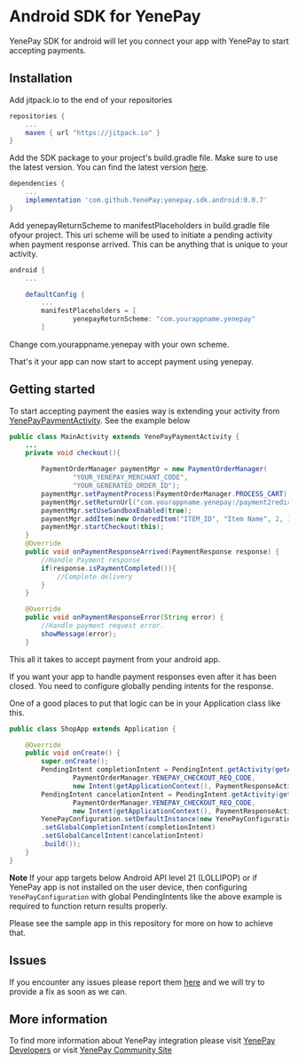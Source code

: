 # Android SDK for YenePay
YenePay SDK for android will let you connect your app with YenePay to start accepting payments. 

## Installation
Add jitpack.io to the end of your repositories
```gradle
repositories {
    ...
    maven { url "https://jitpack.io" }
}
```
Add the SDK package to your project's build.gradle file. Make sure to use the latest version. You can find the latest version [here](https://https://github.com/YenePay/yenepay.sdk.android/releases).
```gradle
dependencies {
    ...
    implementation 'com.github.YenePay:yenepay.sdk.android:0.0.7'
}
```
Add yenepayReturnScheme to manifestPlaceholders in build.gradle file ofyour project. This uri scheme will be used to initiate a pending activity when payment response arrived. This  can be anything that is unique to your activity.

```gradle
android {
    ...

    defaultConfig {
        ...
        manifestPlaceholders = [
                yenepayReturnScheme: "com.yourappname.yenepay"
        ]

```
Change com.yourappname.yenepay with your own scheme. 


That's it your app can now start to accept payment using yenepay.

## Getting started

To start accepting payment the easies way is extending your activity from [YenePayPaymentActivity](https://https://github.com/YenePay/yenepay.sdk.android/blob/master/yeneSDK/src/main/java/com/yenepaySDK/YenePayPaymentActivity.java). See the example below

```Java
public class MainActivity extends YenePayPaymentActivity {
    ...
    private void checkout(){

        PaymentOrderManager paymentMgr = new PaymentOrderManager(
                "YOUR_YENEPAY_MERCHANT_CODE",
                "YOUR_GENERATED_ORDER_ID");
        paymentMgr.setPaymentProcess(PaymentOrderManager.PROCESS_CART);
        paymentMgr.setReturnUrl("com.yourappname.yenepay:/payment2redirect");
        paymentMgr.setUseSandboxEnabled(true);
        paymentMgr.addItem(new OrderedItem("ITEM_ID", "Item Name", 2, 12.70));
        paymentMgr.startCheckout(this);
    }
    @Override
    public void onPaymentResponseArrived(PaymentResponse response) {
        //Handle Payment response
        if(response.isPaymentCompleted()){
            //Complete delivery
        }
    }

    @Override
    public void onPaymentResponseError(String error) {
        //Handle payment request error.
        showMessage(error);
    }

```
This all it takes to accept payment from your android app. 

If you want your app to handle payment responses even after it has been closed. You need to configure globally pending intents for the response.

One of a good places to put that logic can be in your Application class like this.

```Java
public class ShopApp extends Application {

    @Override
    public void onCreate() {
        super.onCreate();
        PendingIntent completionIntent = PendingIntent.getActivity(getApplicationContext(),
                PaymentOrderManager.YENEPAY_CHECKOUT_REQ_CODE,
                new Intent(getApplicationContext(), PaymentResponseActivity.class), 0);
        PendingIntent cancelationIntent = PendingIntent.getActivity(getApplicationContext(),
                PaymentOrderManager.YENEPAY_CHECKOUT_REQ_CODE,
                new Intent(getApplicationContext(), PaymentResponseActivity.class), 0);
        YenePayConfiguration.setDefaultInstance(new YenePayConfiguration.Builder(getApplicationContext())
        .setGlobalCompletionIntent(completionIntent)
        .setGlobalCancelIntent(cancelationIntent)
        .build());
    }
}

```
**Note**
If your app targets below Android API level 21 (LOLLIPOP) or if YenePay app is not installed on the user device, then configuring `YenePayConfiguration` with global PendingIntents like the above example is required to function return results properly.

Please see the sample app in this repository for more on how to achieve that.

## Issues
If you encounter any issues please report them [here](https://github.com/YenePay/yenepay.sdk.android/issues) and we will try to provide a fix as soon as we can.

## More information

To find more information about YenePay integration please visit [YenePay Developers](https://yenepay.com/developers) or visit [YenePay Community Site](https://community.yenepay.com)